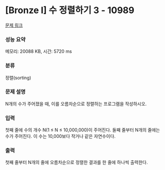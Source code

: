 # [Bronze I] 수 정렬하기 3 - 10989 

[문제 링크](https://www.acmicpc.net/problem/10989) 

### 성능 요약

메모리: 20088 KB, 시간: 5720 ms

### 분류

정렬(sorting)

### 문제 설명

<p>N개의 수가 주어졌을 때, 이를 오름차순으로 정렬하는 프로그램을 작성하시오.</p>

### 입력 

 <p>첫째 줄에 수의 개수 N(1 ≤ N ≤ 10,000,000)이 주어진다. 둘째 줄부터 N개의 줄에는 수가 주어진다. 이 수는 10,000보다 작거나 같은 자연수이다.</p>

### 출력 

 <p>첫째 줄부터 N개의 줄에 오름차순으로 정렬한 결과를 한 줄에 하나씩 출력한다.</p>


